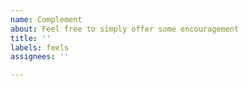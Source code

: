 ```yaml
---
name: Complement
about: Feel free to simply offer some encouragement
title: ''
labels: feels
assignees: ''

---
```



